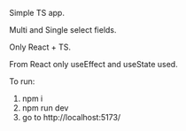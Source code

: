 Simple TS app.

Multi and Single select fields.

Only React + TS.

From React only useEffect and useState used.

To run: 

1. npm i
2. npm run dev
3. go to http://localhost:5173/
